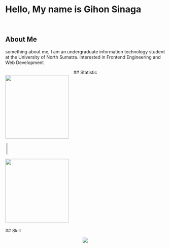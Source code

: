 <div align=start> <h1>Hello, My name is Gihon Sinaga</h1> </div>

<br>

## About Me

 something about me, I am an undergraduate information technology student at the University of North Sumatra. interested in Frontend Engineering and Web Development 


<div align=center>## Statistic </div>
<div align=start>

  <img height=200 align="center" src="https://github-readme-stats.vercel.app/api?username=gihonsinaga&rank_icon=github&bg_color=000000&text_color=FFFFFF" />

<span style="font-size: 30px; color: #808080;">|</span>

  <img height=200 align="center" src="https://github-readme-stats.vercel.app/api/top-langs?username=gihonsinaga&layout=compact&langs_count=8&card_width=320&bg_color=000000&text_color=FFFFFF" />

</div><br>

<div align=start>## Skill </div>


<p align="center">
  <a href="https://skillicons.dev">
    <img src="https://skillicons.dev/icons?perline=10&i=debian,windows,ubuntu,git,github,javascript,nodejs,express,python,fastapi,go,php,laravel,java,dart,flutter,mysql,postgres,mongodb,firebase,postman,figma" />
  </a>
</p>
<br>
